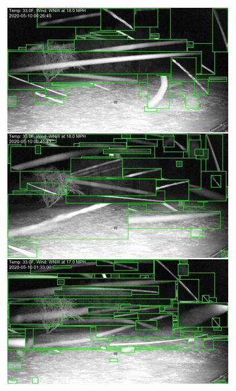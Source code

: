 ![20200510-000655-003700](in/20200510/20200510-000655-003700_0_.jpg)
![20200510-003705-010710](in/20200510/20200510-003705-010710_0_.jpg)
![20200510-010715-013720](in/20200510/20200510-010715-013720_0_.jpg)
